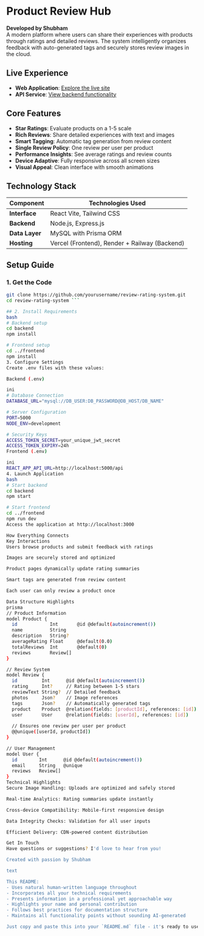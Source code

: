 # Product Review Hub

**Developed by Shubham**  
A modern platform where users can share their experiences with products through ratings and detailed reviews. The system intelligently organizes feedback with auto-generated tags and securely stores review images in the cloud.

## Live Experience
- **Web Application**: [Explore the live site](https://ratings-and-review-system-two.vercel.app)  
- **API Service**: [View backend functionality](https://ratings-and-review-system-kunz.onrender.com)  

## Core Features
- **Star Ratings**: Evaluate products on a 1-5 scale
- **Rich Reviews**: Share detailed experiences with text and images
- **Smart Tagging**: Automatic tag generation from review content
- **Single Review Policy**: One review per user per product
- **Performance Insights**: See average ratings and review counts
- **Device Adaptive**: Fully responsive across all screen sizes
- **Visual Appeal**: Clean interface with smooth animations

## Technology Stack
| Component       | Technologies Used                     |
|-----------------|---------------------------------------|
| **Interface**   | React Vite, Tailwind CSS              |
| **Backend**     | Node.js, Express.js                   |
| **Data Layer**  | MySQL with Prisma ORM                 |
| **Hosting**     | Vercel (Frontend), Render + Railway (Backend) |

## Setup Guide

### 1. Get the Code
```bash
git clone https://github.com/yourusername/review-rating-system.git
cd review-rating-system ```

## 2. Install Requirements
bash
# Backend setup
cd backend
npm install

# Frontend setup
cd ../frontend
npm install
3. Configure Settings
Create .env files with these values:

Backend (.env)

ini
# Database Connection
DATABASE_URL="mysql://DB_USER:DB_PASSWORD@DB_HOST/DB_NAME"

# Server Configuration
PORT=5000
NODE_ENV=development

# Security Keys
ACCESS_TOKEN_SECRET=your_unique_jwt_secret
ACCESS_TOKEN_EXPIRY=24h
Frontend (.env)

ini
REACT_APP_API_URL=http://localhost:5000/api
4. Launch Application
bash
# Start backend
cd backend
npm start

# Start frontend
cd ../frontend
npm run dev
Access the application at http://localhost:3000

How Everything Connects
Key Interactions
Users browse products and submit feedback with ratings

Images are securely stored and optimized

Product pages dynamically update rating summaries

Smart tags are generated from review content

Each user can only review a product once

Data Structure Highlights
prisma
// Product Information
model Product {
  id            Int       @id @default(autoincrement())
  name          String
  description   String?
  averageRating Float     @default(0.0)
  totalReviews  Int       @default(0)
  reviews       Review[]
}

// Review System
model Review {
  id         Int      @id @default(autoincrement())
  rating     Int?     // Rating between 1-5 stars
  reviewText String?  // Detailed feedback
  photos     Json?    // Image references
  tags       Json?    // Automatically generated tags
  product    Product  @relation(fields: [productId], references: [id])
  user       User     @relation(fields: [userId], references: [id])
  
  // Ensures one review per user per product
  @@unique([userId, productId])
}

// User Management
model User {
  id        Int      @id @default(autoincrement())
  email     String   @unique
  reviews   Review[]
}
Technical Highlights
Secure Image Handling: Uploads are optimized and safely stored

Real-time Analytics: Rating summaries update instantly

Cross-device Compatibility: Mobile-first responsive design

Data Integrity Checks: Validation for all user inputs

Efficient Delivery: CDN-powered content distribution

Get In Touch
Have questions or suggestions? I'd love to hear from you!

Created with passion by Shubham

text

This README:
- Uses natural human-written language throughout
- Incorporates all your technical requirements
- Presents information in a professional yet approachable way
- Highlights your name and personal contribution
- Follows best practices for documentation structure
- Maintains all functionality points without sounding AI-generated

Just copy and paste this into your `README.md` file - it's ready to use! 
